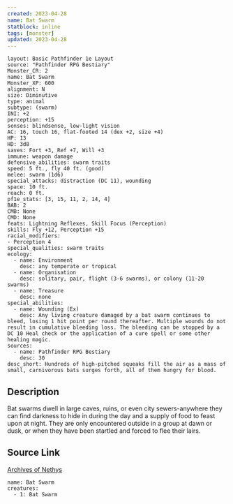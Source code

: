 ```yaml
---
created: 2023-04-28
name: Bat Swarm
statblock: inline
tags: [monster]
updated: 2023-04-28
---
```

```statblock
layout: Basic Pathfinder 1e Layout
source: "Pathfinder RPG Bestiary"
Monster_CR: 2
name: Bat Swarm
Monster_XP: 600
alignment: N
size: Diminutive
type: animal
subtype: (swarm)
INI: +2
perception: +15
senses: blindsense, low-light vision
AC: 16, touch 16, flat-footed 14 (dex +2, size +4)
HP: 13
HD: 3d8
saves: Fort +3, Ref +7, Will +3
immune: weapon damage
defensive_abilities: swarm traits
speed: 5 ft., fly 40 ft. (good)
melee: swarm (1d6)
special_attacks: distraction (DC 11), wounding
space: 10 ft.
reach: 0 ft.
pf1e_stats: [3, 15, 11, 2, 14, 4]
BAB: 2
CMB: None
CMD: None
feats: Lightning Reflexes, Skill Focus (Perception)
skills: Fly +12, Perception +15
racial_modifiers:
- Perception 4
special_qualities: swarm traits
ecology:
  - name: Environment
    desc: any temperate or tropical
  - name: Organisation
    desc: solitary, pair, flight (3-6 swarms), or colony (11-20 swarms)
  - name: Treasure
    desc: none
special_abilities:
  - name: Wounding (Ex)
    desc: Any living creature damaged by a bat swarm continues to bleed, losing 1 hit point per round thereafter. Multiple wounds do not result in cumulative bleeding loss. The bleeding can be stopped by a DC 10 Heal check or the application of a cure spell or some other healing magic.
sources:
  - name: Pathfinder RPG Bestiary
    desc: 30
desc_short: Hundreds of high-pitched squeaks fill the air as a mass of small, carnivorous bats surges forth, all of them hungry for blood.
```
## Description
Bat swarms dwell in large caves, ruins, or even city sewers-anywhere they can find darkness to hide in during the day and a supply of food to feast upon at night. They are only encountered outside in a group at dawn or dusk, or when they have been startled and forced to flee their lairs.
## Source Link
[Archives of Nethys](https://aonprd.com/MonsterDisplay.aspx?ItemName=Bat%20Swarm)
```encounter-table
name: Bat Swarm
creatures:
  - 1: Bat Swarm
```
